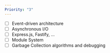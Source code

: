 ```yaml
---
Priority: "3"
---
```

- [ ] Event-driven architecture
- [ ] Asynchronous I/O
- [ ] Express.js, Fastify, ...
- [ ] Module System
- [ ] Garbage Collection algorithms and debugging